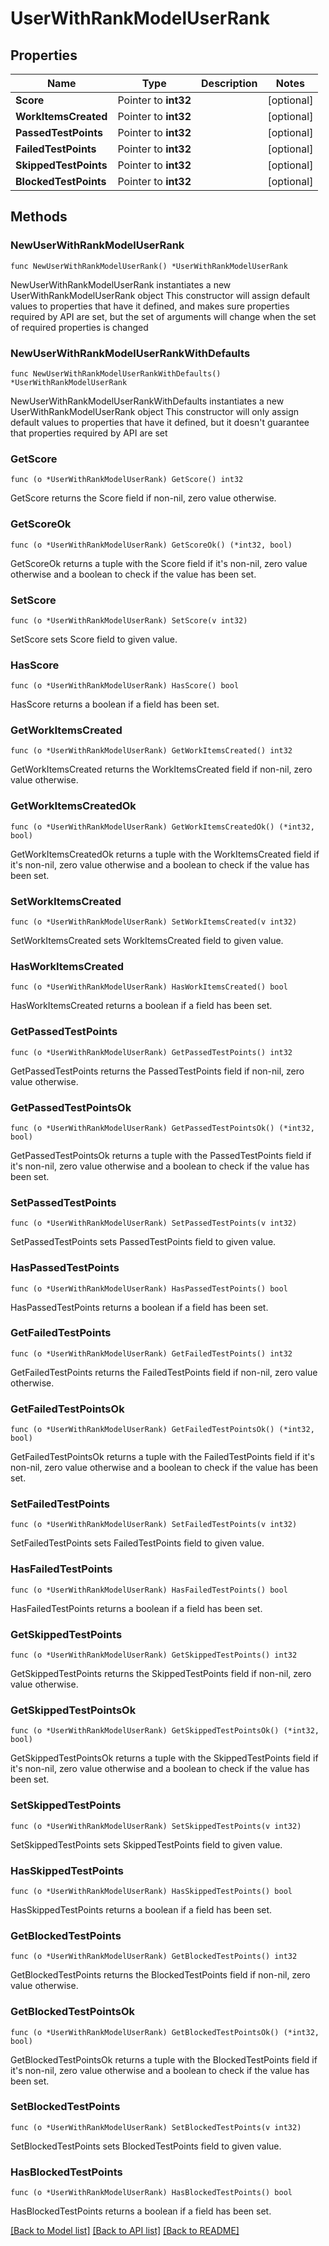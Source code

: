 # UserWithRankModelUserRank

## Properties

Name | Type | Description | Notes
------------ | ------------- | ------------- | -------------
**Score** | Pointer to **int32** |  | [optional] 
**WorkItemsCreated** | Pointer to **int32** |  | [optional] 
**PassedTestPoints** | Pointer to **int32** |  | [optional] 
**FailedTestPoints** | Pointer to **int32** |  | [optional] 
**SkippedTestPoints** | Pointer to **int32** |  | [optional] 
**BlockedTestPoints** | Pointer to **int32** |  | [optional] 

## Methods

### NewUserWithRankModelUserRank

`func NewUserWithRankModelUserRank() *UserWithRankModelUserRank`

NewUserWithRankModelUserRank instantiates a new UserWithRankModelUserRank object
This constructor will assign default values to properties that have it defined,
and makes sure properties required by API are set, but the set of arguments
will change when the set of required properties is changed

### NewUserWithRankModelUserRankWithDefaults

`func NewUserWithRankModelUserRankWithDefaults() *UserWithRankModelUserRank`

NewUserWithRankModelUserRankWithDefaults instantiates a new UserWithRankModelUserRank object
This constructor will only assign default values to properties that have it defined,
but it doesn't guarantee that properties required by API are set

### GetScore

`func (o *UserWithRankModelUserRank) GetScore() int32`

GetScore returns the Score field if non-nil, zero value otherwise.

### GetScoreOk

`func (o *UserWithRankModelUserRank) GetScoreOk() (*int32, bool)`

GetScoreOk returns a tuple with the Score field if it's non-nil, zero value otherwise
and a boolean to check if the value has been set.

### SetScore

`func (o *UserWithRankModelUserRank) SetScore(v int32)`

SetScore sets Score field to given value.

### HasScore

`func (o *UserWithRankModelUserRank) HasScore() bool`

HasScore returns a boolean if a field has been set.

### GetWorkItemsCreated

`func (o *UserWithRankModelUserRank) GetWorkItemsCreated() int32`

GetWorkItemsCreated returns the WorkItemsCreated field if non-nil, zero value otherwise.

### GetWorkItemsCreatedOk

`func (o *UserWithRankModelUserRank) GetWorkItemsCreatedOk() (*int32, bool)`

GetWorkItemsCreatedOk returns a tuple with the WorkItemsCreated field if it's non-nil, zero value otherwise
and a boolean to check if the value has been set.

### SetWorkItemsCreated

`func (o *UserWithRankModelUserRank) SetWorkItemsCreated(v int32)`

SetWorkItemsCreated sets WorkItemsCreated field to given value.

### HasWorkItemsCreated

`func (o *UserWithRankModelUserRank) HasWorkItemsCreated() bool`

HasWorkItemsCreated returns a boolean if a field has been set.

### GetPassedTestPoints

`func (o *UserWithRankModelUserRank) GetPassedTestPoints() int32`

GetPassedTestPoints returns the PassedTestPoints field if non-nil, zero value otherwise.

### GetPassedTestPointsOk

`func (o *UserWithRankModelUserRank) GetPassedTestPointsOk() (*int32, bool)`

GetPassedTestPointsOk returns a tuple with the PassedTestPoints field if it's non-nil, zero value otherwise
and a boolean to check if the value has been set.

### SetPassedTestPoints

`func (o *UserWithRankModelUserRank) SetPassedTestPoints(v int32)`

SetPassedTestPoints sets PassedTestPoints field to given value.

### HasPassedTestPoints

`func (o *UserWithRankModelUserRank) HasPassedTestPoints() bool`

HasPassedTestPoints returns a boolean if a field has been set.

### GetFailedTestPoints

`func (o *UserWithRankModelUserRank) GetFailedTestPoints() int32`

GetFailedTestPoints returns the FailedTestPoints field if non-nil, zero value otherwise.

### GetFailedTestPointsOk

`func (o *UserWithRankModelUserRank) GetFailedTestPointsOk() (*int32, bool)`

GetFailedTestPointsOk returns a tuple with the FailedTestPoints field if it's non-nil, zero value otherwise
and a boolean to check if the value has been set.

### SetFailedTestPoints

`func (o *UserWithRankModelUserRank) SetFailedTestPoints(v int32)`

SetFailedTestPoints sets FailedTestPoints field to given value.

### HasFailedTestPoints

`func (o *UserWithRankModelUserRank) HasFailedTestPoints() bool`

HasFailedTestPoints returns a boolean if a field has been set.

### GetSkippedTestPoints

`func (o *UserWithRankModelUserRank) GetSkippedTestPoints() int32`

GetSkippedTestPoints returns the SkippedTestPoints field if non-nil, zero value otherwise.

### GetSkippedTestPointsOk

`func (o *UserWithRankModelUserRank) GetSkippedTestPointsOk() (*int32, bool)`

GetSkippedTestPointsOk returns a tuple with the SkippedTestPoints field if it's non-nil, zero value otherwise
and a boolean to check if the value has been set.

### SetSkippedTestPoints

`func (o *UserWithRankModelUserRank) SetSkippedTestPoints(v int32)`

SetSkippedTestPoints sets SkippedTestPoints field to given value.

### HasSkippedTestPoints

`func (o *UserWithRankModelUserRank) HasSkippedTestPoints() bool`

HasSkippedTestPoints returns a boolean if a field has been set.

### GetBlockedTestPoints

`func (o *UserWithRankModelUserRank) GetBlockedTestPoints() int32`

GetBlockedTestPoints returns the BlockedTestPoints field if non-nil, zero value otherwise.

### GetBlockedTestPointsOk

`func (o *UserWithRankModelUserRank) GetBlockedTestPointsOk() (*int32, bool)`

GetBlockedTestPointsOk returns a tuple with the BlockedTestPoints field if it's non-nil, zero value otherwise
and a boolean to check if the value has been set.

### SetBlockedTestPoints

`func (o *UserWithRankModelUserRank) SetBlockedTestPoints(v int32)`

SetBlockedTestPoints sets BlockedTestPoints field to given value.

### HasBlockedTestPoints

`func (o *UserWithRankModelUserRank) HasBlockedTestPoints() bool`

HasBlockedTestPoints returns a boolean if a field has been set.


[[Back to Model list]](../README.md#documentation-for-models) [[Back to API list]](../README.md#documentation-for-api-endpoints) [[Back to README]](../README.md)


